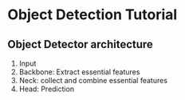 # Object Detection Tutorial

## Object Detector architecture


1. Input
2. Backbone: Extract essential features
3. Neck: collect and combine essential features
4. Head: Prediction
